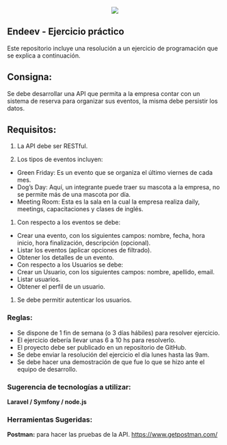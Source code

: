 <p align="center"><img src="http://www.endeev.com/wp-content/themes/incubator/images/endeev-colorlogo.png"></p>

## Endeev - Ejercicio práctico

Este repositorio incluye una resolución a un ejercicio de programación que se explica a continuación.

## Consigna:

Se debe desarrollar una API que permita a la empresa contar con un sistema de reserva para organizar sus eventos, la misma debe persistir los datos.

## Requisitos:

1. La API debe ser RESTful.

1. Los tipos de eventos incluyen:
  * Green Friday: Es un evento que se organiza el último viernes de cada mes.
  * Dog’s Day: Aquí, un integrante puede traer su mascota a la empresa, no se permite más de una mascota por día.
  * Meeting Room: Esta es la sala en la cual la empresa realiza daily, meetings, capacitaciones y clases de inglés.

1. Con respecto a los eventos se debe:
  * Crear una evento, con los siguientes campos: nombre, fecha, hora inicio, hora finalización, descripción (opcional).
  * Listar los eventos (aplicar opciones de filtrado).
  * Obtener los detalles de un evento.
  * Con respecto a los Usuarios se debe:
  * Crear un Usuario, con los siguientes campos: nombre, apellido, email.
  * Listar usuarios.
  * Obtener el perfil de un usuario.

1. Se debe permitir autenticar los usuarios.

### Reglas:
	
* Se dispone de 1 fin de semana (o 3 días hábiles) para resolver ejercicio.
* El ejercicio debería llevar unas 6 a 10 hs para resolverlo.
* El proyecto debe ser publicado en un repositorio de GitHub.
* Se debe enviar la resolución del ejercicio el día lunes hasta las 9am.
* Se debe hacer una demostración de que fue lo que se hizo ante el equipo de desarrollo.


### Sugerencia de tecnologías a utilizar:

**Laravel / Symfony / node.js**

### Herramientas Sugeridas:

**Postman:** para hacer las pruebas de la API. https://www.getpostman.com/
